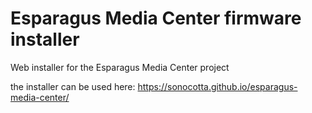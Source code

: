 # Esparagus Media Center firmware installer

Web installer for the Esparagus Media Center project

the installer can be used here:
https://sonocotta.github.io/esparagus-media-center/
